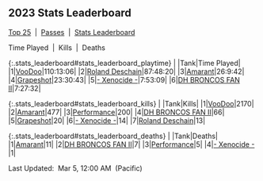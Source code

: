 
## 2023 Stats Leaderboard

<p><a href="https://tankpit-analytics.github.io/t25-2023">Top 25</a>&nbsp;&nbsp;|&nbsp;&nbsp;<a href="https://tankpit-analytics.github.io/t25-2023-passes">Passes</a>&nbsp;&nbsp;|&nbsp;&nbsp;<a href="https://tankpit-analytics.github.io/stats-2023">Stats Leaderboard</a></p>

<p class="stats_leaderboard"><a onclick="searchPlaytime();">Time Played</a>&nbsp;&nbsp;|&nbsp;&nbsp;<a onclick="searchKills();">Kills</a>&nbsp;&nbsp;|&nbsp;&nbsp;<a onclick="searchDeaths();">Deaths</a></p>

{:.stats_leaderboard#stats_leaderboard_playtime}
|<span class="num_col">&nbsp;</span>|<span class="tank_col">Tank</span>|<span class="stat_col">Time Played</span>|
|1|<a target="_blank" href="https://tankpit.com/tank_profile/?tank_id=94489"><span class="red">VooDoo</span><span class="awards-container"><span class="awards-sprite a0-3"></span><span class="awards-sprite a1-3"></span><span class="awards-sprite a3-1"></span><span class="awards-sprite a5-3"></span></span></a>|110:13:06|
|2|<a target="_blank" href="https://tankpit.com/tank_profile/?tank_id=94376"><span class="purple">Roland Deschain</span><span class="awards-container"><span class="awards-sprite a0-3"></span><span class="awards-sprite a5-1"></span><span class="awards-sprite a7-1"></span></span></a>|87:48:20|
|3|<a target="_blank" href="https://tankpit.com/tank_profile/?tank_id=94417"><span class="orange">Amarant</span><span class="awards-container"><span class="awards-sprite a0-3"></span><span class="awards-sprite a1-2"></span></span></a>|26:9:42|
|4|<a target="_blank" href="https://tankpit.com/tank_profile/?tank_id=94842"><span class="purple">Grapeshot</span><span class="awards-container"><span class="awards-sprite a0-3"></span><span class="awards-sprite a5-1"></span><span class="awards-sprite a8-1"></span></span></a>|23:30:43|
|5|<a target="_blank" href="https://tankpit.com/tank_profile/?tank_id=94383"><span class="orange">- Xenocide -</span><span class="awards-container"><span class="awards-sprite a0-3"></span><span class="awards-sprite a5-1"></span></span></a>|7:53:09|
|6|<a target="_blank" href="https://tankpit.com/tank_profile/?tank_id=94446"><span class="red">DH BRONCOS FAN II</span><span class="awards-container"><span class="awards-sprite a0-3"></span></span></a>|7:27:32|


{:.stats_leaderboard#stats_leaderboard_kills}
|<span class="num_col">&nbsp;</span>|<span class="tank_col">Tank</span>|<span class="stat_col">Kills</span>|
|1|<a target="_blank" href="https://tankpit.com/tank_profile/?tank_id=94489"><span class="red">VooDoo</span><span class="awards-container"><span class="awards-sprite a0-3"></span><span class="awards-sprite a1-3"></span><span class="awards-sprite a3-1"></span><span class="awards-sprite a5-3"></span></span></a>|2170|
|2|<a target="_blank" href="https://tankpit.com/tank_profile/?tank_id=94417"><span class="orange">Amarant</span><span class="awards-container"><span class="awards-sprite a0-3"></span><span class="awards-sprite a1-2"></span></span></a>|477|
|3|<a target="_blank" href="https://tankpit.com/tank_profile/?tank_id=94398"><span class="purple">Performance</span><span class="awards-container"><span class="awards-sprite a0-2"></span><span class="awards-sprite a1-2"></span><span class="awards-sprite a5-3"></span></span></a>|200|
|4|<a target="_blank" href="https://tankpit.com/tank_profile/?tank_id=94446"><span class="red">DH BRONCOS FAN II</span><span class="awards-container"><span class="awards-sprite a0-3"></span></span></a>|66|
|5|<a target="_blank" href="https://tankpit.com/tank_profile/?tank_id=94842"><span class="purple">Grapeshot</span><span class="awards-container"><span class="awards-sprite a0-3"></span><span class="awards-sprite a5-1"></span><span class="awards-sprite a8-1"></span></span></a>|20|
|6|<a target="_blank" href="https://tankpit.com/tank_profile/?tank_id=94383"><span class="orange">- Xenocide -</span><span class="awards-container"><span class="awards-sprite a0-3"></span><span class="awards-sprite a5-1"></span></span></a>|14|
|7|<a target="_blank" href="https://tankpit.com/tank_profile/?tank_id=94376"><span class="purple">Roland Deschain</span><span class="awards-container"><span class="awards-sprite a0-3"></span><span class="awards-sprite a5-1"></span><span class="awards-sprite a7-1"></span></span></a>|13|


{:.stats_leaderboard#stats_leaderboard_deaths}
|<span class="num_col">&nbsp;</span>|<span class="tank_col">Tank</span>|<span class="stat_col">Deaths</span>|
|1|<a target="_blank" href="https://tankpit.com/tank_profile/?tank_id=94417"><span class="orange">Amarant</span><span class="awards-container"><span class="awards-sprite a0-3"></span><span class="awards-sprite a1-2"></span></span></a>|11|
|2|<a target="_blank" href="https://tankpit.com/tank_profile/?tank_id=94446"><span class="red">DH BRONCOS FAN II</span><span class="awards-container"><span class="awards-sprite a0-3"></span></span></a>|7|
|3|<a target="_blank" href="https://tankpit.com/tank_profile/?tank_id=94398"><span class="purple">Performance</span><span class="awards-container"><span class="awards-sprite a0-2"></span><span class="awards-sprite a1-2"></span><span class="awards-sprite a5-3"></span></span></a>|5|
|4|<a target="_blank" href="https://tankpit.com/tank_profile/?tank_id=94383"><span class="orange">- Xenocide -</span><span class="awards-container"><span class="awards-sprite a0-3"></span><span class="awards-sprite a5-1"></span></span></a>|1|




<p class="last_updated"><span class="last_updated">Last Updated:&nbsp;&nbsp;Mar 5, 12:00 AM&nbsp;&nbsp;(Pacific)</span></p>

